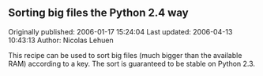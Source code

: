 ## Sorting big files the Python 2.4 way 
Originally published: 2006-01-17 15:24:04 
Last updated: 2006-04-13 10:43:13 
Author: Nicolas Lehuen 
 
This recipe can be used to sort big files (much bigger than the available RAM) according to a key. The sort is guaranteed to be stable on Python 2.3.